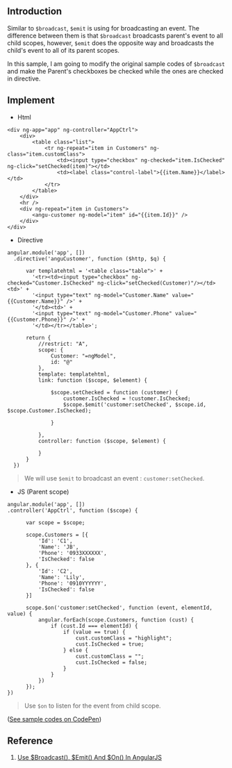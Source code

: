## Introduction

Similar to `$broadcast`, `$emit` is using for broadcasting an event. 
The difference between them is that `$broadcast` broadcasts parent's event to all child scopes, 
however, `$emit` does the opposite way and broadcasts the child's event to all of its parent scopes.

In this sample, I am going to modify the original sample codes of `$broadcast` and make the
Parent's checkboxes be checked while the ones are checked in directive.


## Implement

* Html

```
<div ng-app="app" ng-controller="AppCtrl">
    <div>
        <table class="list">
            <tr ng-repeat="item in Customers" ng-class="item.customClass">
                <td><input type="checkbox" ng-checked="item.IsChecked" ng-click="setChecked(item)"></td>
                <td><label class="control-label">{{item.Name}}</label></td>
            </tr>
        </table>
    </div>
    <hr />
    <div ng-repeat="item in Customers">
        <angu-customer ng-model="item" id="{{item.Id}}" />
    </div>
</div>
```


* Directive

```
angular.module('app', [])
  .directive('anguCustomer', function ($http, $q) {

      var templatehtml = '<table class="table">' +
        '<tr><td><input type="checkbox" ng-checked="Customer.IsChecked" ng-click="setChecked(Customer)"/></td><td>' +
        '<input type="text" ng-model="Customer.Name" value="{{Customer.Name}}" />' +
        '</td><td>' +
        '<input type="text" ng-model="Customer.Phone" value="{{Customer.Phone}}" />' +
        '</td></tr></table>';

      return {
          //restrict: "A",
          scope: {
              Customer: "=ngModel",
              id: "@"
          },
          template: templatehtml,
          link: function ($scope, $element) {

              $scope.setChecked = function (customer) {
                  customer.IsChecked = !customer.IsChecked;
                  $scope.$emit('customer:setChecked', $scope.id, $scope.Customer.IsChecked);

              }

          },
          controller: function ($scope, $element) {

          }
      }
  })
```

> We will use `$emit` to broadcast an event : `customer:setChecked`.



* JS (Parent scope)

```
angular.module('app', [])
.controller('AppCtrl', function ($scope) {

      var scope = $scope;

      scope.Customers = [{
          'Id': 'C1',
          'Name': 'JB',
          'Phone': '0933XXXXXX',
          'IsChecked': false
      }, {
          'Id': 'C2',
          'Name': 'Lily',
          'Phone': '0910YYYYYY',
          'IsChecked': false
      }]

      scope.$on('customer:setChecked', function (event, elementId, value) {
          angular.forEach(scope.Customers, function (cust) {
              if (cust.Id === elementId) {
                  if (value == true) {
                      cust.customClass = "highlight";
                      cust.IsChecked = true;
                  } else {
                      cust.customClass = "";
                      cust.IsChecked = false;
                  }
              }
          })
      });
})
```

> Use `$on` to listen for the event from child scope.



([See sample codes on CodePen](http://codepen.io/KarateJB/pen/WGQPjj?editors=1111))
 



## Reference
1. [Use $Broadcast(), $Emit() And $On() In AngularJS](http://www.binaryintellect.net/articles/5d8be0b6-e294-457e-82b0-ba7cc10cae0e.aspx)